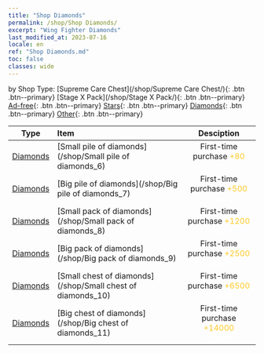 ```yaml
---
title: "Shop Diamonds"
permalink: /shop/Shop Diamonds/
excerpt: "Wing Fighter Diamonds"
last_modified_at: 2023-07-16
locale: en
ref: "Shop Diamonds.md"
toc: false
classes: wide
---
```


  by Shop Type:  [Supreme Care Chest](/shop/Supreme Care Chest/){: .btn .btn--primary}  [Stage X Pack](/shop/Stage X Pack/){: .btn .btn--primary}  [Ad-free](/shop/Ad-free/){: .btn .btn--primary}  [Stars](/shop/Stars/){: .btn .btn--primary}  [Diamonds](/shop/Diamonds/){: .btn .btn--primary}  [Other](/shop/Other/){: .btn .btn--primary}

  |    Type   |   Item   | Desciption |
  |:---------:|:---------|:----------:|
 [Diamonds](/shop/Diamonds/) |[Small pile of diamonds](/shop/Small pile of diamonds_6) | First-time purchase <span style="color: #FFC926">+80</span><br/><span style="color: #ffffff;"></span | 
 [Diamonds](/shop/Diamonds/) |[Big pile of diamonds](/shop/Big pile of diamonds_7) | First-time purchase <span style="color: #FFC926">+500</span><br/><span style="color: #ffffff;"></span | 
 [Diamonds](/shop/Diamonds/) |[Small pack of diamonds](/shop/Small pack of diamonds_8) | First-time purchase <span style="color: #FFC926">+1200</span><br/><span style="color: #ffffff;"></span | 
 [Diamonds](/shop/Diamonds/) |[Big pack of diamonds](/shop/Big pack of diamonds_9) | First-time purchase <span style="color: #FFC926">+2500</span><br/><span style="color: #ffffff;"></span | 
 [Diamonds](/shop/Diamonds/) |[Small chest of diamonds](/shop/Small chest of diamonds_10) | First-time purchase <span style="color: #FFC926">+6500</span><br/><span style="color: #ffffff;"></span | 
 [Diamonds](/shop/Diamonds/) |[Big chest of diamonds](/shop/Big chest of diamonds_11) | First-time purchase <span style="color: #FFC926">+14000</span><br/><span style="color: #ffffff;"></span | 
